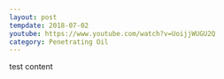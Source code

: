 ```yaml
---
layout: post
tempdate: 2018-07-02
youtube: https://www.youtube.com/watch?v=UoijjWUGU2Q
category: Penetrating Oil
---
```

test content